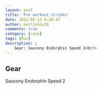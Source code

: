 ```yaml
---
layout: post
title: 'Pre workout strides'
date: 2022-05-13 6:28:47
author: multishiv19
comments: true
category: [runs]
tags: [Run]
description: |
    Gear: Saucony Endorphin Speed 2<br/>
---
```


## Gear
Saucony Endorphin Speed 2



<div width='100%' class='strava-embed-placeholder' data-embed-type='activity' data-embed-id='7132128205'></div>
<script src='https://strava-embeds.com/embed.js'></script>
